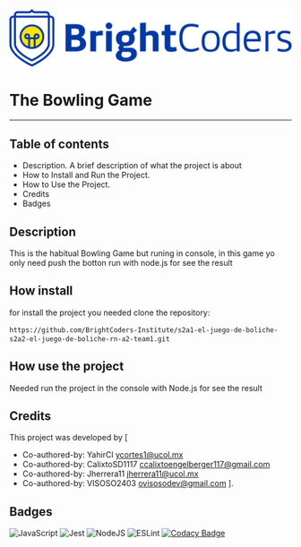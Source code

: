 ![BrightCoders Logo](img/logo.png)

# The Bowling Game
***

## Table of contents

- Description. A brief description of what the project is about
- How to Install and Run the Project.
- How to Use the Project.
- Credits
- Badges

## Description

This is the habitual Bowling Game but runing in console, in this game yo only need push the botton run with node.js for see the result

## How install

for install the project you needed clone the repository:

``` 
https://github.com/BrightCoders-Institute/s2a1-el-juego-de-boliche-s2a2-el-juego-de-boliche-rn-a2-team1.git
```

## How use the project

Needed run the project in the console with Node.js for see the result

## Credits

This project was developed by [
* Co-authored-by: YahirCl <ycortes1@ucol.mx>
* Co-authored-by: CalixtoSD1117 ccalixtoengelberger117@gmail.com
* Co-authored-by: Jherrera11 jherrera11@ucol.mx
* Co-authored-by: VISOSO2403 ovisosodev@gmail.com
].

## Badges

![JavaScript](https://img.shields.io/badge/javascript-%23323330.svg?style=for-the-badge&logo=javascript&logoColor=%23F7DF1E) ![Jest](https://img.shields.io/badge/-jest-%23C21325?style=for-the-badge&logo=jest&logoColor=white) ![NodeJS](https://img.shields.io/badge/node.js-6DA55F?style=for-the-badge&logo=node.js&logoColor=white) ![ESLint](https://img.shields.io/badge/ESLint-4B3263?style=for-the-badge&logo=eslint&logoColor=white) [![Codacy Badge](https://app.codacy.com/project/badge/Grade/2a301753032b4ae89882071107164e48)](https://app.codacy.com/gh/BrightCoders-Institute/s1a1-el-juego-de-la-vida-rn-a1-equipo-2/dashboard?utm_source=gh&utm_medium=referral&utm_content=&utm_campaign=Badge_grade)